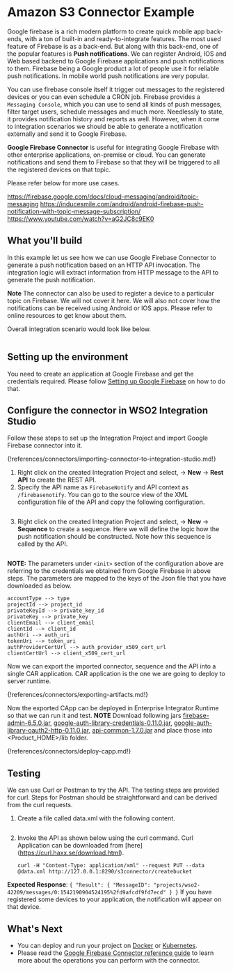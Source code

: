 # Amazon S3 Connector Example 

Google firebase is a rich modern platform to create quick mobile app back-ends, with a ton of built-in and ready-to-integrate features. The most used feature of Firebase is as a back-end. But along with this back-end, one of the popular features is **Push notifications**. We can register Android, IOS and Web based backend to Google Firebase applications and push notifications to them. Firebase being a Google product a lot of people use it for reliable push notifications. In mobile world push notifications are very popular. 

You can use firebase console itself it trigger out messages to the registered devices or you can even schedule a CRON job. Firebase provides a `Messaging Console`, which you can use to send all kinds of push messages, filter target users, schedule messages and much more. Needlessly to state, it provides notification history and reports as well. However, when it come to integration scenarios we should be able to generate a notification externally and send it to Google Firebase. 

**Google Firebase Connector** is useful for integrating Google Firebase with other enterprise applications, on-premise or cloud. You can generate notifications and send them to Firebase so that they will be triggered to all the registered devices on that topic.

Please refer below for more use cases. 

https://firebase.google.com/docs/cloud-messaging/android/topic-messaging
https://inducesmile.com/android/android-firebase-push-notification-with-topic-message-subscription/
https://www.youtube.com/watch?v=aG2JC8c9EK0


## What you'll build

In this example let us see how we can use Google Firebase Connector to generate a push notification based on an HTTP API invocation. The integration logic will extract information from HTTP message to the API to generate the push notification. 

**Note**
The connector can also be used to register a device to a particular topic on Firebase. We will not cover it here. We will also not cover how the notifications can be received using Android or IOS apps. Please refer to online resources to get know about them. 

Overall integration scenario would look like below. 

<image> 

## Setting up the environment

You need to create an application at Google Firebase and get the credentials required. Please follow [Setting up Google Firebase](google-firebase-setup.md) on how to do that. 

## Configure the connector in WSO2 Integration Studio

Follow these steps to set up the Integration Project and import Google Firebase connector into it.

{!references/connectors/importing-connector-to-integration-studio.md!} 

1. Right click on the created Integration Project and select, -> **New** -> **Rest API** to create the REST API.
2. Specify the API name as `FirebaseNotify` and API context as `/firebasenotify`. You can go to the source view of the XML configuration file of the API and copy the following configuration. 
   ```
   ```
3. Right click on the created Integration Project and select, -> **New** -> **Sequence** to create a sequence. Here we will define the logic how the push notification should be constructed. Note how this sequence is called by the API. 
   ```
   ```

**NOTE:**
The parameters under `<init>` section of the configuration above are referring to the credentials we obtained from Google Firebase in above steps. The parameters are mapped to the keys of the Json file that you have downloaded as below. 

```
accountType --> type
projectId --> project_id
privateKeyId --> private_key_id
privateKey --> private_key
clientEmail --> client_email
clientId --> client_id
authUri --> auth_uri
tokenUri --> token_uri
authProviderCertUrl --> auth_provider_x509_cert_url
clientCertUrl --> client_x509_cert_url
```

Now we can export the imported connector, sequence and the API into a single CAR application. CAR application is the one we are going to deploy to server runtime.


{!references/connectors/exporting-artifacts.md!}


Now the exported CApp can be deployed in Enterprise Integrator Runtime so that we can run it and test. 
**NOTE**
Download following jars [firebase-admin-6.5.0.jar](https://mvnrepository.com/artifact/com.google.firebase/firebase-admin/6.5.0), [google-auth-library-credentials-0.11.0.jar](https://mvnrepository.com/artifact/com.google.auth/google-auth-library-credentials/0.11.0), [google-auth-library-oauth2-http-0.11.0.jar](https://mvnrepository.com/artifact/com.google.auth/google-auth-library-oauth2-http/0.11.0), [api-common-1.7.0.jar](https://mvnrepository.com/artifact/com.google.api/api-common/1.7.0) and place those into  <Product_HOME>/lib folder.

{!references/connectors/deploy-capp.md!}

## Testing

We can use Curl or Postman to try the API. The testing steps are provided for curl. Steps for Postman should be straightforward and can be derived from the curl requests.

1. Create a file called data.xml with the following content. 
    ```
    ```
2. Invoke the API as shown below using the curl command. Curl Application can be downloaded from [here] (https://curl.haxx.se/download.html).
    ```
    curl -H "Content-Type: application/xml" --request PUT --data @data.xml http://127.0.0.1:8290/s3connector/createbucket
    ```
**Expected Response**:
    ```
    {
        "Result": {
            "MessageID": "projects/wso2-42209/messages/0:1542190904524195%2fd9afcdf9fd7ecd"
        }
    }
    ```
If you have registered some devices to your application, the notification will appear on that device. 

## What's Next

* You can deploy and run your project on [Docker](../../../setup/installation/run_in_docker.md) or [Kubernetes](../../../setup/installation/run_in_kubernetes.md).
* Please read the [Google Firebase Connector reference guide](google-firebase-configuration.md) to learn more about the operations you can perform with the connector.